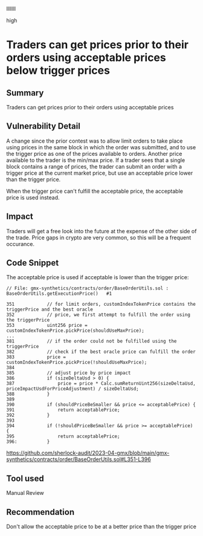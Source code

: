 IllIllI

high

# Traders can get prices prior to their orders using acceptable prices below trigger prices

## Summary

Traders can get prices prior to their orders using acceptable prices


## Vulnerability Detail

A change since the prior contest was to allow limit orders to take place using prices in the same block in which the order was submitted, and to use the trigger price as one of the prices available to orders. Another price available to the trader is the min/max price. If a trader sees that a single block contains a range of prices, the trader can submit an order with a trigger price at the current market price, but use an acceptable price lower than the trigger price.

When the trigger price can't fulfill the acceptable price, the acceptable price is used instead.


## Impact

Traders will get a free look into the future at the expense of the other side of the trade. Price gaps in crypto are very common, so this will be a frequent occurance.


## Code Snippet

The acceptable price is used if acceptable is lower than the trigger price:
```solidity
// File: gmx-synthetics/contracts/order/BaseOrderUtils.sol : BaseOrderUtils.getExecutionPrice()   #1

351            // for limit orders, customIndexTokenPrice contains the triggerPrice and the best oracle
352            // price, we first attempt to fulfill the order using the triggerPrice
353            uint256 price = customIndexTokenPrice.pickPrice(shouldUseMaxPrice);
...
381            // if the order could not be fulfilled using the triggerPrice
382            // check if the best oracle price can fulfill the order
383            price = customIndexTokenPrice.pickPrice(!shouldUseMaxPrice);
384    
385            // adjust price by price impact
386            if (sizeDeltaUsd > 0) {
387                price = price * Calc.sumReturnUint256(sizeDeltaUsd, priceImpactUsdForPriceAdjustment) / sizeDeltaUsd;
388            }
389    
390            if (shouldPriceBeSmaller && price <= acceptablePrice) {
391                return acceptablePrice;
392            }
393    
394            if (!shouldPriceBeSmaller && price >= acceptablePrice) {
395                return acceptablePrice;
396:           }
```
https://github.com/sherlock-audit/2023-04-gmx/blob/main/gmx-synthetics/contracts/order/BaseOrderUtils.sol#L351-L396


## Tool used

Manual Review


## Recommendation

Don't allow the acceptable price to be at a better price than the trigger price

